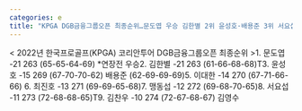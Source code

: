 ```yaml
---
categories: e
title: "KPGA DGB금융그룹오픈 최종순위…문도엽 우승 김한별 2위 윤성호·배용준 3위 서요섭 8위"
---
```

< 2022년 한국프로골프(KPGA) 코리안투어 DGB금융그룹오픈 최종순위 >1. 문도엽 -21 263 (65-65-64-69) *연장전 우승2. 김한별 -21 263 (61-66-68-68)T3. 윤성호 -15 269 (67-70-70-62) 배용준 (62-69-69-69)5. 이대한 -14 270 (67-71-66-66) 6. 최진호 -13 271 (69-69-65-68)7. 맹동섭 -12 272 (69-68-70-65)8. 서요섭 -11 273 (72-68-68-65)T9. 김찬우 -10 274 (72-67-68-67) 김영수